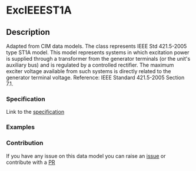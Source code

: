 # ExcIEEEST1A

## Description 

Adapted from CIM data models. The class represents IEEE Std 421.5-2005 type ST1A model. This model represents systems in which excitation power is supplied through a transformer from the generator terminals (or the unit's auxiliary bus) and is regulated by a controlled rectifier.  The maximum exciter voltage available from such systems is directly related to the generator terminal voltage.  Reference: IEEE Standard 421.5-2005 Section 7.1.
### Specification

Link to the [specification](https://smart-data-models.github.io/dataModel.EnergyCIM/ExcIEEEST1A/doc/spec.md)
### Examples
### Contribution

 If you have any issue on this data model you can raise an [issue](https://github.com/smart-data-models/dataModel.EnergyCIM/issues)  or contribute with a [PR](https://github.com/smart-data-models/dataModel.EnergyCIM/pulls)